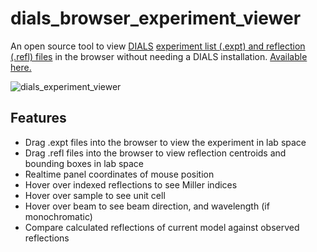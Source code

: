 # dials_browser_experiment_viewer

An open source tool to view [DIALS](https://github.com/dials/dials) [experiment list (.expt) and reflection (.refl) files](https://dials.github.io/documentation/data_files.html) in the browser without needing a DIALS installation. [Available here.](https://toastisme.github.io/dials_browser_experiment_viewer/)

![dials_experiment_viewer](https://github.com/toastisme/dials_experiment_viewer/blob/0e58b7c16098a8264b8ead8a78a39c2735440ac8/resources/screenshot.png)

## Features
- Drag .expt files into the browser to view the experiment in lab space
- Drag .refl files into the browser to view reflection centroids and bounding boxes in lab space
- Realtime panel coordinates of mouse position
- Hover over indexed reflections to see Miller indices
- Hover over sample to see unit cell
- Hover over beam to see beam direction, and wavelength (if monochromatic)
- Compare calculated reflections of current model against observed reflections

